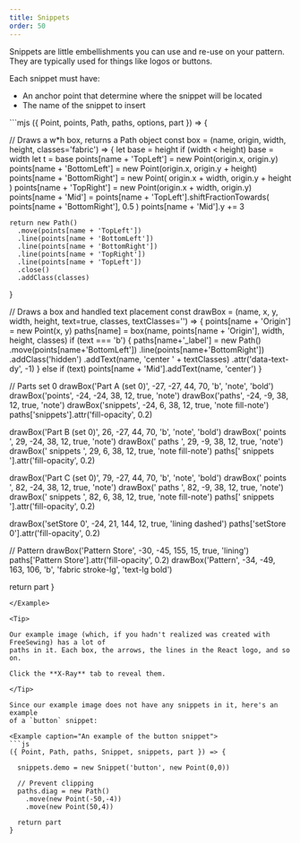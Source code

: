 ```yaml
---
title: Snippets
order: 50
---
```


Snippets are little embellishments you can use and re-use on your pattern.
They are typically used for things like logos or buttons.

Each snippet must have:

- An anchor point that determine where the snippet will be located
- The name of the snippet to insert

<Example caption="A schematic overview of where snippets are kept inside a FreeSewing pattern">
```mjs
({ Point, points, Path, paths, options, part }) => {

  // Draws a w*h box, returns a Path object
  const box = (name, origin, width, height, classes='fabric') => {
    let base = height
    if (width < height) base = width
    let t = base
    points[name + 'TopLeft'] = new Point(origin.x, origin.y)
    points[name + 'BottomLeft'] = new Point(origin.x, origin.y + height)
    points[name + 'BottomRight'] = new Point(
      origin.x + width,
      origin.y + height
    )
    points[name + 'TopRight'] = new Point(origin.x + width, origin.y)
    points[name + 'Mid'] = points[name + 'TopLeft'].shiftFractionTowards(
      points[name + 'BottomRight'],
      0.5
    )
    points[name + 'Mid'].y += 3

    return new Path()
      .move(points[name + 'TopLeft'])
      .line(points[name + 'BottomLeft'])
      .line(points[name + 'BottomRight'])
      .line(points[name + 'TopRight'])
      .line(points[name + 'TopLeft'])
      .close()
      .addClass(classes)
  }

  // Draws a box and handled text placement
  const drawBox = (name, x, y, width, height, text=true, classes, textClasses='') => {
    points[name + 'Origin'] = new Point(x, y)
    paths[name] = box(name, points[name + 'Origin'], width, height, classes)
    if (text === 'b') {
      paths[name+'_label'] = new Path()
        .move(points[name+'BottomLeft'])
        .line(points[name+'BottomRight'])
        .addClass('hidden')
        .addText(name, 'center ' + textClasses)
        .attr('data-text-dy', -1)
    }
    else if (text) points[name + 'Mid'].addText(name, 'center')
  }

  // Parts set 0
  drawBox('Part A (set 0)', -27, -27, 44, 70, 'b', 'note', 'bold')
  drawBox('points', -24, -24, 38, 12, true, 'note')
  drawBox('paths', -24, -9, 38, 12, true, 'note')
  drawBox('snippets', -24, 6, 38, 12, true, 'note fill-note')
  paths['snippets'].attr('fill-opacity', 0.2)

  drawBox('Part B (set 0)', 26, -27, 44, 70, 'b', 'note', 'bold')
  drawBox(' points ', 29, -24, 38, 12, true, 'note')
  drawBox(' paths ', 29, -9, 38, 12, true, 'note')
  drawBox(' snippets ', 29, 6, 38, 12, true, 'note fill-note')
  paths[' snippets '].attr('fill-opacity', 0.2)

  drawBox('Part C (set 0)', 79, -27, 44, 70, 'b', 'note', 'bold')
  drawBox('  points  ', 82, -24, 38, 12, true, 'note')
  drawBox('  paths  ', 82, -9, 38, 12, true, 'note')
  drawBox('  snippets  ', 82, 6, 38, 12, true, 'note fill-note')
  paths['  snippets  '].attr('fill-opacity', 0.2)

  drawBox('setStore 0', -24, 21, 144, 12, true, 'lining dashed')
  paths['setStore 0'].attr('fill-opacity', 0.2)

  // Pattern
  drawBox('Pattern Store', -30, -45, 155, 15, true, 'lining')
  paths['Pattern Store'].attr('fill-opacity', 0.2)
  drawBox('Pattern', -34, -49, 163, 106, 'b', 'fabric stroke-lg', 'text-lg bold')

  return part
}
```
</Example>

<Tip>

Our example image (which, if you hadn't realized was created with FreeSewing) has a lot of
paths in it. Each box, the arrows, the lines in the React logo, and so on.

Click the **X-Ray** tab to reveal them.

</Tip>

Since our example image does not have any snippets in it, here's an example
of a `button` snippet:

<Example caption="An example of the button snippet">
```js
({ Point, Path, paths, Snippet, snippets, part }) => {

  snippets.demo = new Snippet('button', new Point(0,0))

  // Prevent clipping
  paths.diag = new Path()
    .move(new Point(-50,-4))
    .move(new Point(50,4))

  return part
}
```
</Example>

